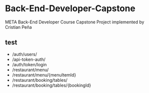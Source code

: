 # Back-End-Developer-Capstone
META Back-End Developer Course Capstone Project implemented by Cristian Peña

## test
- /auth/users/ 
- /api-token-auth/ 
- /auth/token/login 
- /restaurant/menu/
- /restaurant/menu/{menuItemId}
- /restaurant/booking/tables/
- /restaurant/booking/tables/{bookingId}